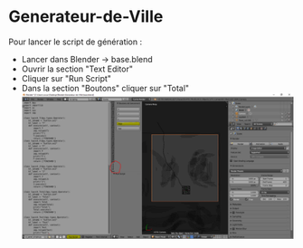 # Generateur-de-Ville

Pour lancer le script de génération :
- Lancer dans Blender -> base.blend
- Ouvrir la section "Text Editor"
- Cliquer sur "Run Script"
- Dans la section "Boutons" cliquer sur "Total"
![alt text](https://raw.githubusercontent.com/jC2862/Generateur-de-Ville/master/SeeMe.PNG)
